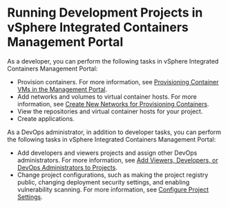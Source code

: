 # Running Development Projects in vSphere Integrated Containers Management Portal #

As a developer, you can perform the following tasks in vSphere Integrated Containers Management Portal:

- Provision containers. For more information, see [Provisioning Container VMs in the Management Portal](../vic_users/provision_containers_portal.html).
- Add networks and volumes to virtual container hosts. For more information, see [Create New Networks for Provisioning Containers](../vic_users/create_network.html).
- View the repositories and virtual container hosts for your project.
- Create applications.

As a DevOps administrator, in addition to developer tasks, you can perform the following tasks in vSphere Integrated Containers Management Portal:

- Add developers and viewers projects and assign other DevOps administrators. For more information, see [Add Viewers, Developers, or DevOps Administrators to Projects](../vic_cloud_admin/add_users.html).
- Change project configurations, such as making the project registry public, changing deployment security settings, and enabling vulnerability scanning. For more information, see [Configure Project Settings](../vic_cloud_admin/manage_projects.html).

